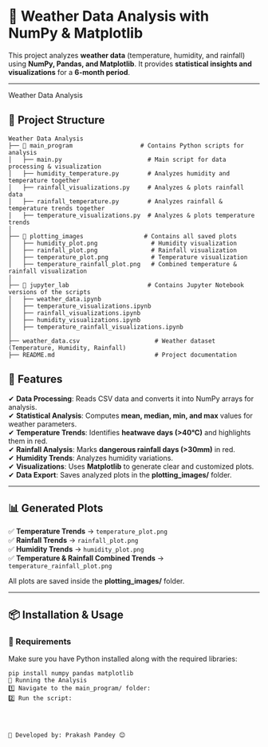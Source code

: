 # 📌 Weather Data Analysis with NumPy & Matplotlib

This project analyzes **weather data** (temperature, humidity, and rainfall) using **NumPy, Pandas, and Matplotlib**. It provides **statistical insights and visualizations** for a **6-month period**.

---

Weather Data Analysis

## 📂 Project Structure

```
Weather Data Analysis  
├── 📁 main_program                   # Contains Python scripts for analysis  
│   ├── main.py                        # Main script for data processing & visualization  
│   ├── humidity_temperature.py        # Analyzes humidity and temperature together  
│   ├── rainfall_visualizations.py     # Analyzes & plots rainfall data  
│   ├── rainfall_temperature.py        # Analyzes rainfall & temperature trends together  
│   ├── temperature_visualizations.py  # Analyzes & plots temperature trends  
│  
├── 📁 plotting_images                 # Contains all saved plots  
│   ├── humidity_plot.png               # Humidity visualization  
│   ├── rainfall_plot.png               # Rainfall visualization  
│   ├── temperature_plot.png            # Temperature visualization  
│   ├── temperature_rainfall_plot.png   # Combined temperature & rainfall visualization  
│  
├── 📁 jupyter_lab                      # Contains Jupyter Notebook versions of the scripts  
│   ├── weather_data.ipynb  
│   ├── temperature_visualizations.ipynb  
│   ├── rainfall_visualizations.ipynb  
│   ├── humidity_visualizations.ipynb  
│   ├── temperature_rainfall_visualizations.ipynb  
│  
├── weather_data.csv                     # Weather dataset (Temperature, Humidity, Rainfall)  
├── README.md                            # Project documentation  
```


## 🚀 Features  

✔ **Data Processing**: Reads CSV data and converts it into NumPy arrays for analysis.  
✔ **Statistical Analysis**: Computes **mean, median, min, and max** values for weather parameters.  
✔ **Temperature Trends**: Identifies **heatwave days (>40°C)** and highlights them in red.  
✔ **Rainfall Analysis**: Marks **dangerous rainfall days (>30mm)** in red.  
✔ **Humidity Trends**: Analyzes humidity variations.  
✔ **Visualizations**: Uses **Matplotlib** to generate clear and customized plots.  
✔ **Data Export**: Saves analyzed plots in the **plotting_images/** folder.  

---

## 📊 Generated Plots  

✅ **Temperature Trends** → `temperature_plot.png`  
✅ **Rainfall Trends** → `rainfall_plot.png`  
✅ **Humidity Trends** → `humidity_plot.png`  
✅ **Temperature & Rainfall Combined Trends** → `temperature_rainfall_plot.png`  

All plots are saved inside the **plotting_images/** folder.  

---

## 📦 Installation & Usage  

### 🔹 Requirements  
Make sure you have Python installed along with the required libraries:  
```
pip install numpy pandas matplotlib
🔹 Running the Analysis
1️⃣ Navigate to the main_program/ folder:
2️⃣ Run the script:




📌 Developed by: Prakash Pandey 😊




